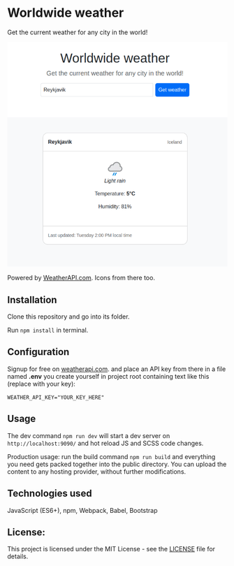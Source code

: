 # Worldwide weather

Get the current weather for any city in the world!

![Screenshot of app](src/img/screenshot_of_app.png)

Powered by [WeatherAPI.com](https://www.weatherapi.com/). Icons from there too.

## Installation

Clone this repository and go into its folder.

Run `npm install` in terminal.

## Configuration

Signup for free on [weatherapi.com](https://www.weatherapi.com/). and place an API key from there in a file named **.env** you create yourself in project root containing text like this (replace with your key):

```
WEATHER_API_KEY="YOUR_KEY_HERE"
```

## Usage

The dev command `npm run dev` will start a dev server on `http://localhost:9090/` and hot reload JS and SCSS code changes.

Production usage: run the build command `npm run build` and everything you need gets packed together into the public directory. You can upload the content to any hosting provider, without further modifications.

## Technologies used

JavaScript (ES6+), npm, Webpack, Babel, Bootstrap

## License:

This project is licensed under the MIT License - see the [LICENSE](LICENSE) file for details.
